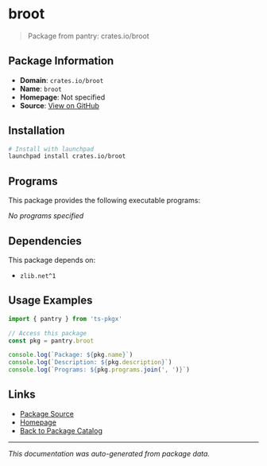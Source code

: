 # broot

> Package from pantry: crates.io/broot

## Package Information

- **Domain**: `crates.io/broot`
- **Name**: `broot`
- **Homepage**: Not specified
- **Source**: [View on GitHub](https://github.com/pkgxdev/pantry/tree/main/projects/crates.io/broot/package.yml)

## Installation

```bash
# Install with launchpad
launchpad install crates.io/broot
```

## Programs

This package provides the following executable programs:

*No programs specified*

## Dependencies

This package depends on:

- `zlib.net^1`

## Usage Examples

```typescript
import { pantry } from 'ts-pkgx'

// Access this package
const pkg = pantry.broot

console.log(`Package: ${pkg.name}`)
console.log(`Description: ${pkg.description}`)
console.log(`Programs: ${pkg.programs.join(', ')}`)
```

## Links

- [Package Source](https://github.com/pkgxdev/pantry/tree/main/projects/crates.io/broot/package.yml)
- [Homepage](#)
- [Back to Package Catalog](../../../package-catalog.md)

---

*This documentation was auto-generated from package data.*
